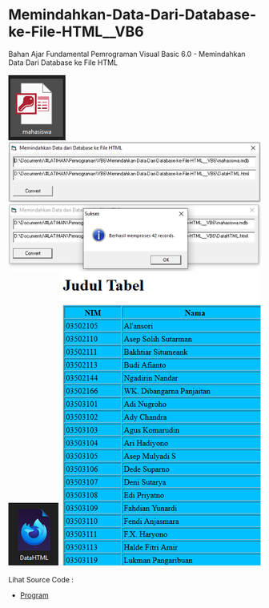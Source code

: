 # Memindahkan-Data-Dari-Database-ke-File-HTML__VB6
Bahan Ajar Fundamental Pemrograman Visual Basic 6.0 - Memindahkan Data Dari Database ke File HTML<br><br>
<img src="https://github.com/RizkyKhapidsyah/Memindahkan-Data-Dari-Database-ke-File-HTML__VB6/blob/main/result/001.PNG">
<img src="https://github.com/RizkyKhapidsyah/Memindahkan-Data-Dari-Database-ke-File-HTML__VB6/blob/main/result/002.PNG">
<img src="https://github.com/RizkyKhapidsyah/Memindahkan-Data-Dari-Database-ke-File-HTML__VB6/blob/main/result/003.PNG">
<img src="https://github.com/RizkyKhapidsyah/Memindahkan-Data-Dari-Database-ke-File-HTML__VB6/blob/main/result/004.PNG">
<img src="https://github.com/RizkyKhapidsyah/Memindahkan-Data-Dari-Database-ke-File-HTML__VB6/blob/main/result/005.png"><br><br>
Lihat Source Code : <br>
- <a href="https://github.com/RizkyKhapidsyah/Memindahkan-Data-Dari-Database-ke-File-HTML__VB6/blob/main/Form1.frm">Program</a>
